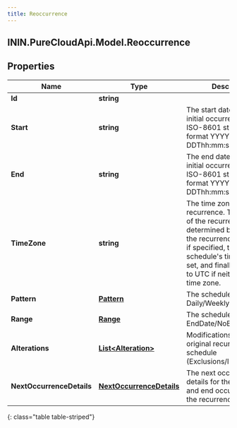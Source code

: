 ```yaml
---
title: Reoccurrence
---
```

## ININ.PureCloudApi.Model.Reoccurrence

## Properties

|Name | Type | Description | Notes|
|------------ | ------------- | ------------- | -------------|
| **Id** | **string** |  | [optional] |
| **Start** | **string** | The start date time of the initial occurrence as an ISO-8601 string in the format YYYY-MM-DDThh:mm:ss | |
| **End** | **string** | The end date time of the initial occurrence as an ISO-8601 string in the format YYYY-MM-DDThh:mm:ss | |
| **TimeZone** | **string** | The time zone for the recurrence. The time zone of the recurrence is determined by prioritizing the recurrence&#39;s time zone if specified, then the schedule&#39;s time zone if set, and finally defaulting to UTC if neither defines a time zone. | |
| **Pattern** | [**Pattern**](Pattern.html) | The schedule pattern e.g.: Daily/Weekly | |
| **Range** | [**Range**](Range.html) | The schedule range e.g.: EndDate/NoEnd/Numbered | |
| **Alterations** | [**List&lt;Alteration&gt;**](Alteration.html) | Modifications to the original recurrence schedule (Exclusions/Inclusions) | [optional] |
| **NextOccurrenceDetails** | [**NextOccurrenceDetails**](NextOccurrenceDetails.html) | The next occurrence details for the next start and end occurrences for the recurrence | [optional] |
{: class="table table-striped"}


